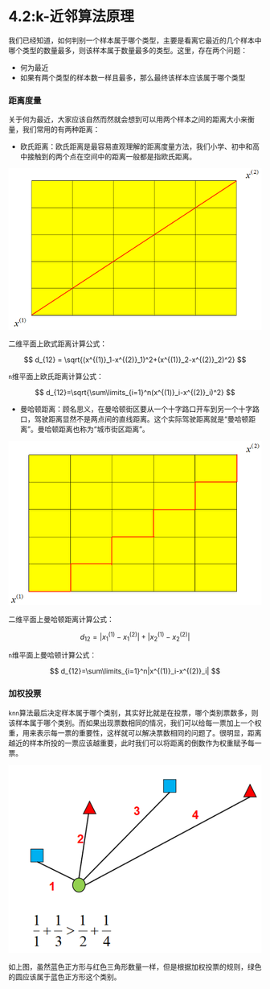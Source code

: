 # 4.2:k-近邻算法原理

我们已经知道，如何判别一个样本属于哪个类型，主要是看离它最近的几个样本中哪个类型的数量最多，则该样本属于数量最多的类型。这里，存在两个问题：

- 何为最近
- 如果有两个类型的样本数一样且最多，那么最终该样本应该属于哪个类型

### 距离度量

关于何为最近，大家应该自然而然就会想到可以用两个样本之间的距离大小来衡量，我们常用的有两种距离：

- 欧氏距离：欧氏距离是最容易直观理解的距离度量方法，我们小学、初中和高中接触到的两个点在空间中的距离一般都是指欧氏距离。

![欧氏距离](knn4.jpg)

二维平面上欧式距离计算公式：

$$
d_{12} = \sqrt{(x^{(1)}_1-x^{(2)}_1)^2+(x^{(1)}_2-x^{(2)}_2)^2}
$$

`n`维平面上欧氏距离计算公式：

$$
d_{12}=\sqrt{\sum\limits_{i=1}^n(x^{(1)}_i-x^{(2)}_i)^2}
$$

- 曼哈顿距离：顾名思义，在曼哈顿街区要从一个十字路口开车到另一个十字路口，驾驶距离显然不是两点间的直线距离。这个实际驾驶距离就是“曼哈顿距离”。曼哈顿距离也称为“城市街区距离”。

![曼哈顿距离](knn5.jpg)

二维平面上曼哈顿距离计算公式：

$$
d_{12}=|x^{(1)}_1-x^{(2)}_1|+|x^{(1)}_2-x^{(2)}_2|
$$

`n`维平面上曼哈顿计算公式：

$$
d_{12}=\sum\limits_{i=1}^n|x^{(1)}_i-x^{(2)}_i|
$$

### 加权投票

`knn`算法最后决定样本属于哪个类别，其实好比就是在投票，哪个类别票数多，则该样本属于哪个类别。而如果出现票数相同的情况，我们可以给每一票加上一个权重，用来表示每一票的重要性，这样就可以解决票数相同的问题了。很明显，距离越近的样本所投的一票应该越重要，此时我们可以将距离的倒数作为权重赋予每一票。

![](knn7.jpg)

如上图，虽然蓝色正方形与红色三角形数量一样，但是根据加权投票的规则，绿色的圆应该属于蓝色正方形这个类别。